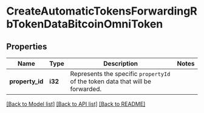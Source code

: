 # CreateAutomaticTokensForwardingRbTokenDataBitcoinOmniToken

## Properties

Name | Type | Description | Notes
------------ | ------------- | ------------- | -------------
**property_id** | **i32** | Represents the specific `propertyId` of the token data that will be forwarded. | 

[[Back to Model list]](../README.md#documentation-for-models) [[Back to API list]](../README.md#documentation-for-api-endpoints) [[Back to README]](../README.md)


